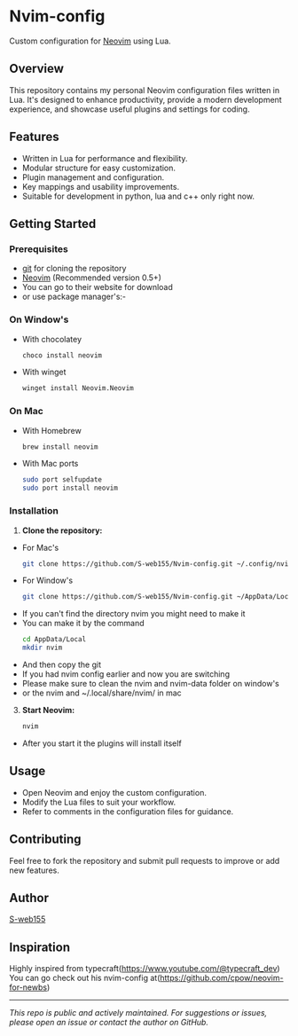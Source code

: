 # Nvim-config

Custom configuration for [Neovim](https://neovim.io/) using Lua.

## Overview

This repository contains my personal Neovim configuration files written in Lua. It's designed to enhance productivity, provide a modern development experience, and showcase useful plugins and settings for coding.

## Features

- Written in Lua for performance and flexibility.
- Modular structure for easy customization.
- Plugin management and configuration.
- Key mappings and usability improvements.
- Suitable for development in python, lua and c++ only right now.

## Getting Started

### Prerequisites

- [git](https://git-scm.com/) for cloning the repository
- [Neovim](https://neovim.io/) (Recommended version 0.5+)
- You can go to their website for download
- or use package manager's:-
### On Window's
- With chocolatey
  ```bash
  choco install neovim
  ```
- With winget
  ```bash
  winget install Neovim.Neovim
  ```
### On Mac
- With Homebrew
  ```bash
  brew install neovim
  ```
- With Mac ports
  ```bash
  sudo port selfupdate
  sudo port install neovim
  ```
### Installation

1. **Clone the repository:**
- For Mac's
   ```bash
   git clone https://github.com/S-web155/Nvim-config.git ~/.config/nvim
   ```
- For Window's
  ```bash
  git clone https://github.com/S-web155/Nvim-config.git ~/AppData/Local/nvim
  ```
- If you can't find the directory nvim you might need to make it
- You can make it by the command
  ```bash
  cd AppData/Local
  mkdir nvim
  ```
- And then copy the git
- If you had nvim config earlier and now you are switching
- Please make sure to clean the nvim and nvim-data folder on window's
- or the nvim and ~/.local/share/nvim/ in mac

3. **Start Neovim:**
   ```bash
   nvim
   ```
- After you start it the plugins will install itself

## Usage

- Open Neovim and enjoy the custom configuration.
- Modify the Lua files to suit your workflow.
- Refer to comments in the configuration files for guidance.

## Contributing

Feel free to fork the repository and submit pull requests to improve or add new features.

## Author

[S-web155](https://github.com/S-web155)

## Inspiration
Highly inspired from typecraft(https://www.youtube.com/@typecraft_dev)
You can go check out his nvim-config at(https://github.com/cpow/neovim-for-newbs)

---

*This repo is public and actively maintained. For suggestions or issues, please open an issue or contact the author on GitHub.*

